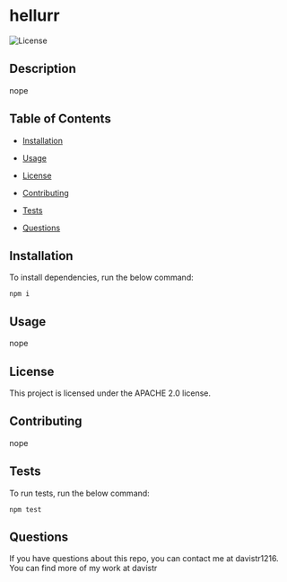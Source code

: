 # hellurr


![License](https://img.shields.io/badge/License-Apache_2.0-blue.svg)

## Description

nope

## Table of Contents

* [Installation](#installation)

* [Usage](#usage)

* [License](#license)

* [Contributing](#contributing)

* [Tests](#tests)

* [Questions](#questions)

## Installation 

To install dependencies, run the below command:

    npm i

## Usage

nope

## License 

This project is licensed under the APACHE 2.0 license.

## Contributing

nope

## Tests

To run tests, run the below command:


    npm test

## Questions

If you have questions about this repo, you can contact me at davistr1216. You can find more of my work at davistr

